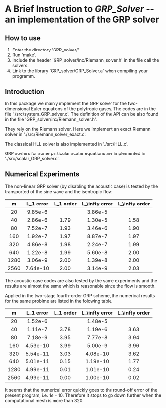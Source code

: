 A Brief Instruction to *GRP_Solver* -- an implementation of the GRP solver
===

How to use
---

  1. Enter the directory 'GRP_solver/'.
  2. Run 'make'.
  3. Include the header 'GRP_solver/inc/Riemann_solver.h' in the file call the solvers.
  4. Link to the library 'GRP_solver/GRP_Solver.a' when compiling your programm.

Introduction
---

In this package we mainly implement the GRP solver for the two-dimensional Euler equations of the polytropic gases. The codes are in the file './src/system_GRP_solver.c'. The definition of the API can be also found in the file 'GRP_solver/inc/Riemann_solver.h'.


They rely on the Riemann solver. Here we implement an exact Riemann solver in './src/Riemann_solver_exact.c'.

The classical HLL solver is also implemented in './src/HLL.c'.

GRP sovlers for some particular scalar equations are implemented in './src/scalar_GRP_solver.c'.


Numerical Experiments
---

The non-linear GRP solver (by disabling the acoustic case) is tested by the transported of the sine wave and the isentropic flow.

|  m  | L_1 error | L_1 order | L_\infty error | L_\infty order |
|:---:|:---------:|:---------:|:--------------:|:--------------:|
|  20 |  9.85e-6  |           |     3.86e-5    |                |
|  40 |  2.86e-6  |    1.79   |     1.30e-5    |       1.58     |
|  80 |  7.52e-7  |    1.93   |     3.46e-6    |       1.90     |
| 160 |  1.92e-7  |    1.97   |     8.87e-7    |       1.97     |
| 320 |  4.86e-8  |    1.98   |     2.24e-7    |       1.99     |
| 640 |  1.22e-8  |    1.99   |     5.60e-8    |       2.00     |
|1280 |  3.06e-9  |    2.00   |     1.39e-8    |       2.00     |
|2560 |  7.64e-10 |    2.00   |     3.14e-9    |       2.03     |

The acoustic case codes are also tested by the same experiments and the results are almost the same which is reasonable since the flow is smooth.

Applied in the two-stage fourth-order GRP scheme, the numerical results for the same problme are listed in the folowing table.

|  m  | L_1 error | L_1 order | L_\infty error | L_\infty order |
|:---:|:---------:|:---------:|:--------------:|:--------------:|
|  20 |  1.52e-6  |           |     1.48e-5    |                |
|  40 |  1.11e-7  |   3.78    |     1.19e-6    |        3.63    |
|  80 |  7.18e-9  |   3.95    |     7.77e-8    |        3.94    |
| 160 |  4.53e-10 |   3.99    |     5.00e-9    |        3.96    |
| 320 |  5.54e-11 |   3.03    |     4.08e-10   |        3.62    |
| 640 |  5.01e-11 |   0.15    |     1.19e-10   |        1.77    |
|1280 |  4.99e-11 |   0.01    |     1.01e-10   |        0.24    |
|2560 |  4.99e-11 |   0.00    |     1.00e-10   |        0.02    |

It seems that the numerical error quickly goes to the round-off error of the present program, i.e. $1e-10$. Therefore it stops to go down further when the computational mesh is more than 320.

